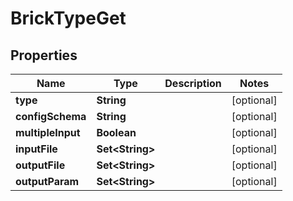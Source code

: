 

# BrickTypeGet


## Properties

| Name | Type | Description | Notes |
|------------ | ------------- | ------------- | -------------|
|**type** | **String** |  |  [optional] |
|**configSchema** | **String** |  |  [optional] |
|**multipleInput** | **Boolean** |  |  [optional] |
|**inputFile** | **Set&lt;String&gt;** |  |  [optional] |
|**outputFile** | **Set&lt;String&gt;** |  |  [optional] |
|**outputParam** | **Set&lt;String&gt;** |  |  [optional] |



